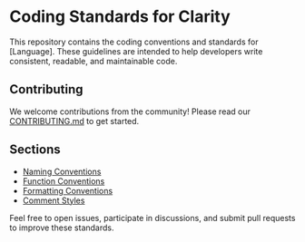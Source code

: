 # Coding Standards for Clarity

This repository contains the coding conventions and standards for [Language]. These guidelines are intended to help developers write consistent, readable, and maintainable code.

## Contributing

We welcome contributions from the community! Please read our [CONTRIBUTING.md](CONTRIBUTING.md) to get started.

## Sections

-  [Naming Conventions](naming-conventions.md)
-  [Function Conventions](function-conventions.md)
-  [Formatting Conventions](formatting-conventions.md)
-  [Comment Styles](COMMENTS.md)

Feel free to open issues, participate in discussions, and submit pull requests to improve these standards.
